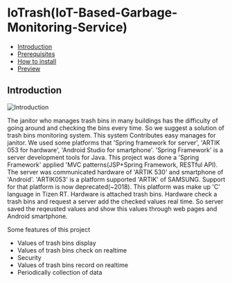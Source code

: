 # IoTrash(IoT-Based-Garbage-Monitoring-Service)

* [Introduction](#introduction)
* [Prerequisites](#prerequisites)
* [How to install](#how-to-install)
* [Preview](#Preview)

## Introduction
![Introduction](https://user-images.githubusercontent.com/24422677/131486502-76625a91-1736-4306-ae79-f8bfc00ff02c.jpg)

  The janitor who manages trash bins in many buildings has the difficulty of going around and checking the bins every time. So we suggest a solution of trash bins monitoring system. This system Contributes easy manages for janitor. We used some platforms that 'Spring framework for server', 'ARTIK 053 for hardware', 'Android Studio for smartphone'. 'Spring Framework' is a server development tools for Java. This project was done a 'Spring Framework' applied 'MVC patterns(JSP+Spring Framework, RESTful API). The server was communicated hardware of 'ARTIK 530' and smartphone of 'Android'. 'ARTIK053' is a platform supported 'ARTIK' of SAMSUNG. Support for that platform is now deprecated(~2018). This platform was make up 'C' language in Tizen RT. Hardware is attached trash bins. Hardware check a trash bins and request a server add the checked values real time. So server saved the reqeusted values and show this values through web pages and Android smartphone.
  
Some features of this project
* Values of trash bins display
* Values of trash bins check on realtime
* Security
* Values of trash bins record on realtime
* Periodically collection of data
 
 
